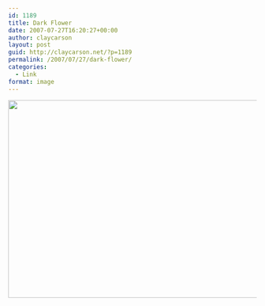 ```yaml
---
id: 1189
title: Dark Flower
date: 2007-07-27T16:20:27+00:00
author: claycarson
layout: post
guid: http://claycarson.net/?p=1189
permalink: /2007/07/27/dark-flower/
categories:
  - Link
format: image
---
```

<img src="http://claycarson.net/wp-content/uploads/2017/07/20070727-Dark-Flower-300x225.jpg" alt="" width="600" height="400" class="alignnone size-medium wp-image-1190" />